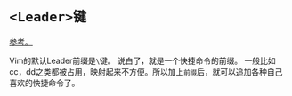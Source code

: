 # `<Leader>键`
[参考。](http://learnvimscriptthehardway.stevelosh.com/chapters/06.html)

Vim的默认Leader前缀是`\`键。
说白了，就是一个快捷命令的前缀。
一般比如cc，dd之类都被占用，映射起来不方便。所以加上`前缀`后，就可以追加各种自己喜欢的快捷命令了。
